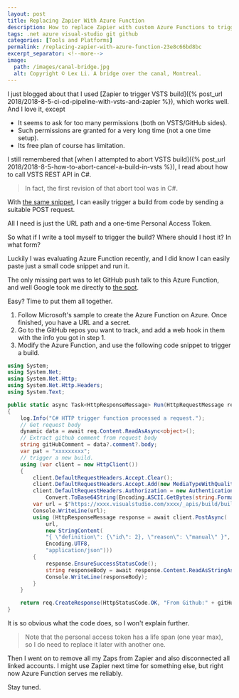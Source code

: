 ```yaml
---
layout: post
title: Replacing Zapier With Azure Function
description: How to replace Zapier with custom Azure Functions to trigger VSTS builds from GitHub webhooks, providing more control over permissions and avoiding free plan limitations.
tags: .net azure visual-studio git github
categories: [Tools and Platforms]
permalink: /replacing-zapier-with-azure-function-23e8c66bd8bc
excerpt_separator: <!--more-->
image:
  path: /images/canal-bridge.jpg
  alt: Copyright © Lex Li. A bridge over the canal, Montreal.
---
```


I just blogged about that I used [Zapier to trigger VSTS build]({% post_url 2018/2018-8-5-ci-cd-pipeline-with-vsts-and-zapier %}), which works well. And I love it, except

- It seems to ask for too many permissions (both on VSTS/GitHub sides).
- Such permissions are granted for a very long time (not a one time setup).
- Its free plan of course has limitation.
<!--more-->

I still remembered that [when I attempted to abort VSTS build]({% post_url 2018/2018-8-5-how-to-abort-cancel-a-build-in-vsts %}), I read about how to call VSTS REST API in C#.

> In fact, the first revision of that abort tool was in C#.

With [the same snippet](https://learn.microsoft.com/rest/api/azure/devops/build/?view=azure-devops-rest-5.0), I can easily trigger a build from code by sending a suitable POST request.

All I need is just the URL path and a one-time Personal Access Token.

So what if I write a tool myself to trigger the build? Where should I host it? In what form?

Luckily I was evaluating Azure Function recently, and I did know I can easily paste just a small code snippet and run it.

The only missing part was to let GitHub push talk to this Azure Function, and well Google took me directly to [the spot](https://docs.microsoft.com/azure/azure-functions/functions-create-github-webhook-triggered-function#create-an-azure-function-app).

Easy? Time to put them all together.

1. Follow Microsoft's sample to create the Azure Function on Azure. Once finished, you have a URL and a secret.
1. Go to the GitHub repos you want to track, and add a web hook in them with the info you got in step 1.
1. Modify the Azure Function, and use the following code snippet to trigger a build.

``` csharp
using System;
using System.Net;
using System.Net.Http;
using System.Net.Http.Headers;
using System.Text;

public static async Task<HttpResponseMessage> Run(HttpRequestMessage req, TraceWriter log)
{
    log.Info("C# HTTP trigger function processed a request.");
    // Get request body
    dynamic data = await req.Content.ReadAsAsync<object>();
    // Extract github comment from request body
    string gitHubComment = data?.comment?.body;
    var pat = "xxxxxxxxx";
    // trigger a new build.
    using (var client = new HttpClient())
    {
        client.DefaultRequestHeaders.Accept.Clear();
        client.DefaultRequestHeaders.Accept.Add(new MediaTypeWithQualityHeaderValue("application/json"));
        client.DefaultRequestHeaders.Authorization = new AuthenticationHeaderValue("Basic",
            Convert.ToBase64String(Encoding.ASCII.GetBytes(string.Format("{0}:{1}", "", pat))));
        var url = $"https://xxxx.visualstudio.com/xxxx/_apis/build/builds?api-version=4.1";
        Console.WriteLine(url);
        using (HttpResponseMessage response = await client.PostAsync(
            url,
            new StringContent(
            "{ \"definition\": {\"id\": 2}, \"reason\": \"manual\" }",
            Encoding.UTF8,
            "application/json")))
        {
            response.EnsureSuccessStatusCode();
            string responseBody = await response.Content.ReadAsStringAsync();
            Console.WriteLine(responseBody);
        }
    }

    return req.CreateResponse(HttpStatusCode.OK, "From Github:" + gitHubComment);
}
```

It is so obvious what the code does, so I won't explain further.

> Note that the personal access token has a life span (one year max), so I do need to replace it later with another one.

Then I went on to remove all my Zaps from Zapier and also disconnected all linked accounts. I might use Zapier next time for something else, but right now Azure Function serves me reliably.

Stay tuned.
